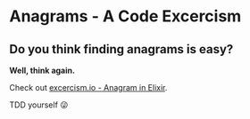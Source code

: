 # Anagrams - A Code Excercism

## Do you think finding anagrams is easy?

__Well, think again.__

Check out [excercism.io - Anagram in Elixir](http://exercism.io/exercises/elixir/anagram/test-suite).

TDD yourself :stuck_out_tongue_winking_eye:
